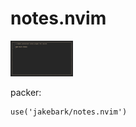 # notes.nvim


<img src="./img/readme.png" width="100">

packer:
```
use('jakebark/notes.nvim')
```
